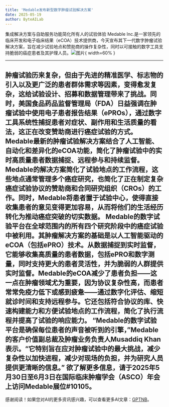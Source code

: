 ```yaml
---
title: 'Medable发布新型数字肿瘤试验解决方案'
date: 2025-05-19
author: ByteAILab
---
```


集成解决方案与自助服务功能简化所有人的试验体验
Medable Inc.是一家领先的临床开发和电子临床结果（eCOA）技术提供商，今天宣布其下一代数字肿瘤试验解决方案，旨在减少试验地点和赞助商的操作复杂性，同时以可接触的数字工具支持脆弱的癌症患者及其护理人员。![图片](https://ai-techpark.com/wp-content/uploads/Medable.jpg){ width=60% }

---

肿瘤试验历来复杂，但由于先进的精准医学、标志物的引入以及更广泛的患者群体需求等因素，变得愈发复杂，这给试验设计、招募和数据管理带来了挑战。同时，美国食品药品监督管理局（FDA）日益强调在肿瘤试验中使用电子患者报告结果（ePROs），通过数字工具系统性捕捉患者对症状、副作用和生活质量的看法，这正在改变赞助商进行癌症试验的方式。
Medable最新的肿瘤试验解决方案结合了人工智能、自动化和差异化的eCOA功能，简化了肿瘤试验中的实时高质量患者数据捕捉、远程参与和持续监督。Medable的解决方案简化了试验地点的工作流程，这些地点通常管理多个癌症研究，也简化了正在制定复杂癌症试验协议的赞助商和合同研究组织（CROs）的工作。同时，Medable将患者置于试验中心，使得直接收集患者的意见变得更加容易，从而将他们的生活经历转化为推动癌症突破的切实数据。
Medable的数字试验平台在全球范围内的所有四个研究阶段中的癌症试验中被利用。其肿瘤解决方案的基础是以人工智能驱动的eCOA（包括ePRO）技术。从数据捕捉到实时监督，它能够收集高质量的患者数据，包括ePRO和数字测量，同时支持更大的患者灵活性，并为脆弱的人群提供实时监督。Medable的eCOA减少了患者负担——这一点在肿瘤领域尤为重要，因为协议复杂性高，而患者常常免疫力低下或感到疲惫——通过数字化评估、缩短就诊时间和支持远程参与。它还包括符合协议的库、快速构建能力和方便试验地点的工作流程，简化了执行流程并提高了试验的响应能力。
“Medable的数字试验平台是确保每位患者的声音被听到的引擎，”Medable的客户价值副总裁及肿瘤业务负责人Musaddiq Khan表示。“它特别旨在应对肿瘤试验中的最大挑战，减少复杂性以加快进程，减少对现场的负担，并为研究人员提供更清晰的信息。”
欲了解更多信息，请于2025年5月30日至6月3日在国际临床肿瘤学会（ASCO）年会上访问Medable展位#10105。
---
感谢阅读！如果您对AI的更多资讯感兴趣，可以查看更多AI文章：[GPTNB](https://gptnb.com)。